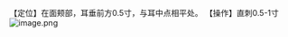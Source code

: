 【定位】在面颊部，耳垂前方0.5寸，与耳中点相平处。 
【操作】直刺0.5-1寸
![image.png](https://picgo18719498306.oss-cn-guangzhou.aliyuncs.com/20250424010221885.png)
